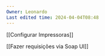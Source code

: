 ```yaml
---
Owner: Leonardo
Last edited time: 2024-04-04T08:48
---
```

[[Configurar Impressoras]]

[[Fazer requisições via Soap UI]]